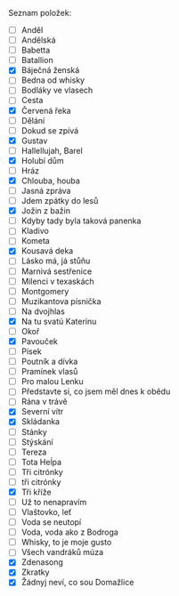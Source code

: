 Seznam položek:
- [ ] Anděl
- [ ] Andělská
- [ ] Babetta
- [ ] Batallion
- [x] Báječná ženská
- [ ] Bedna od whisky
- [ ] Bodláky ve vlasech
- [ ] Cesta
- [x] Červená řeka
- [ ] Dělání
- [ ] Dokud se zpívá
- [x] Gustav
- [ ] Hallellujah, Barel
- [x] Holubí dům
- [ ] Hráz
- [x] Chlouba, houba
- [ ] Jasná zpráva
- [ ] Jdem zpátky do lesů
- [x] Jožin z bažin
- [ ] Kdyby tady byla taková panenka
- [ ] Kladivo
- [ ] Kometa
- [x] Kousavá deka
- [ ] Lásko má, já stůňu
- [ ] Marnivá sestřenice
- [ ] Milenci v texaskách
- [ ] Montgomery
- [ ] Muzikantova písnička
- [ ] Na dvojhlas
- [x] Na tu svatú Katerínu
- [ ] Okoř
- [x] Pavouček
- [ ] Písek
- [ ] Poutník a dívka
- [ ] Pramínek vlasů
- [ ] Pro malou Lenku
- [ ] Představte si, co jsem měl dnes k obědu
- [ ] Rána v trávě
- [x] Severní vítr
- [x] Skládanka
- [ ] Stánky
- [ ] Stýskání
- [ ] Tereza
- [ ] Tota Heĺpa
- [ ] Tři citrónky
- [ ] tři citrónky
- [x] Tři kříže
- [ ] Už to nenapravím
- [ ] Vlaštovko, leť
- [ ] Voda se neutopí
- [ ] Voda, voda ako z Bodroga
- [ ] Whisky, to je moje gusto
- [ ] Všech vandráků múza
- [x] Zdenasong
- [x] Zkratky
- [x] Žádnyj neví, co sou Domažlice
